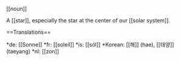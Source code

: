 [[noun]]

A [[star]], especially the star at the center of our [[solar system]].

==Translations==

*de: [[Sonne]]
*fr: [[soleil]]
*is: [[sól]]
*Korean: [[해]] (hae), [[태양]] (taeyang)
*nl: [[zon]]